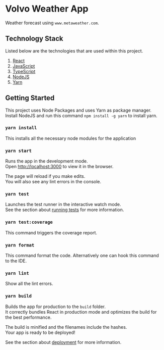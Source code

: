 # Volvo Weather App

Weather forecast using `www.metaweather.com`.

## Technology Stack

Listed below are the technologies that are used within this project.

1. [React](https://reactjs.org/)
2. [JavaScript](https://www.javascript.com/)
3. [TypeScript](https://www.typescriptlang.org/)
4. [NodeJS](https://nodejs.org/)
5. [Yarn](https://yarnpkg.com/)

## Getting Started

This project uses Node Packages and uses Yarn as package manager. Install NodeJS and run this command `npm install -g yarn` to install yarn.

### `yarn install`

This installs all the necessary node modules for the application

### `yarn start`

Runs the app in the development mode.\
Open [http://localhost:3000](http://localhost:3000) to view it in the browser.

The page will reload if you make edits.\
You will also see any lint errors in the console.

### `yarn test`

Launches the test runner in the interactive watch mode.\
See the section about [running tests](https://facebook.github.io/create-react-app/docs/running-tests) for more information.

### `yarn test:coverage`

This command triggers the coverage report.

### `yarn format`

This command format the code. Alternatively one can hook this command to the IDE.

### `yarn lint`

Show all the lint errors.

### `yarn build`

Builds the app for production to the `build` folder.\
It correctly bundles React in production mode and optimizes the build for the best performance.

The build is minified and the filenames include the hashes.\
Your app is ready to be deployed!

See the section about [deployment](https://facebook.github.io/create-react-app/docs/deployment) for more information.
